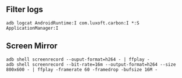 ## Filter logs
	adb logcat AndroidRuntime:I com.luxoft.carbon:I *:S ApplicationManager:I
## Screen Mirror
	adb shell screenrecord --ouput-format=h264 - | ffplay -
	adb shell screenrecord --bit-rate=16m --output-format=h264 --size 800x600 - | ffplay -framerate 60 -framedrop -bufsize 16M -

